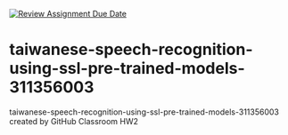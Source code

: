 [![Review Assignment Due Date](https://classroom.github.com/assets/deadline-readme-button-24ddc0f5d75046c5622901739e7c5dd533143b0c8e959d652212380cedb1ea36.svg)](https://classroom.github.com/a/DAvmMcSJ)
# taiwanese-speech-recognition-using-ssl-pre-trained-models-311356003
taiwanese-speech-recognition-using-ssl-pre-trained-models-311356003 created by GitHub Classroom
HW2 
